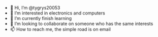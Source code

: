 - 👋 Hi, I’m @tygrys20053
- 👀 I’m interested in electronics and computers 
- 🌱 I’m currently finish learning
- 💞️ I’m looking to collaborate on someone who has the same interests 
- 📫 How to reach me, the simple road is on email

<!---
tygrys20053/tygrys20053 is a ✨ special ✨ repository because its `README.md` (this file) appears on your GitHub profile.
You can click the Preview link to take a look at your changes.
--->
